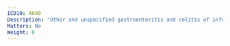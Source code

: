```yaml
---
ICD10: A090
Description: "Other and unspecified gastroenteritis and colitis of infectious origin"
Matters: No
Weight: 0
---
```



